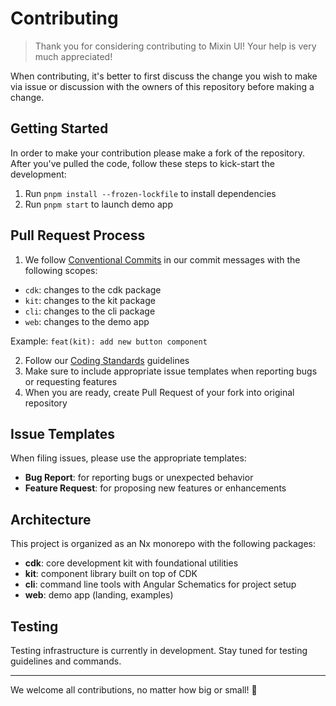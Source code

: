 # Contributing

> Thank you for considering contributing to Mixin UI! Your help is very much appreciated!

When contributing, it's better to first discuss the change you wish to make via issue or discussion with the owners of this repository before making a change.

## Getting Started

In order to make your contribution please make a fork of the repository. After you've pulled the code, follow these steps to kick-start the development:

1. Run `pnpm install --frozen-lockfile` to install dependencies
2. Run `pnpm start` to launch demo app

## Pull Request Process

1. We follow [Conventional Commits](https://www.conventionalcommits.org/) in our commit messages with the following scopes:
  - `cdk`: changes to the cdk package
  - `kit`: changes to the kit package
  - `cli`: changes to the cli package
  - `web`: changes to the demo app

   Example: `feat(kit): add new button component`

2. Follow our [Coding Standards](./CODING_STANDARDS.md) guidelines
3. Make sure to include appropriate issue templates when reporting bugs or requesting features
4. When you are ready, create Pull Request of your fork into original repository

## Issue Templates

When filing issues, please use the appropriate templates:

- **Bug Report**: for reporting bugs or unexpected behavior
- **Feature Request**: for proposing new features or enhancements

## Architecture

This project is organized as an Nx monorepo with the following packages:

- **cdk**: core development kit with foundational utilities
- **kit**: component library built on top of CDK
- **cli**: command line tools with Angular Schematics for project setup
- **web**: demo app (landing, examples)

## Testing

Testing infrastructure is currently in development. Stay tuned for testing guidelines and commands.

---

We welcome all contributions, no matter how big or small! 🚀
